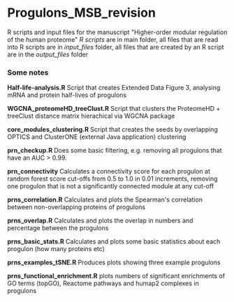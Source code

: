 # Progulons_MSB_revision
R scripts and input files for the manuscript "Higher-order modular regulation of the human proteome"
_R scripts_ are in main folder, all files that are read into R scripts are in _input_files_ folder, all files that are created by an R script are in the _output_files_ folder

### Some notes
**Half-life-analysis.R** Script that creates Extended Data Figure 3, analysing mRNA and protein half-lives of progulons

**WGCNA_proteomeHD_treeClust.R** Script that clusters the ProteomeHD + treeClust distance matrix hierachical via WGCNA package

**core_modules_clustering.R** Script that creates the seeds by overlapping OPTICS and ClusterONE (external Java application) clustering

**prn_checkup.R** Does some basic filtering, e.g. removing all progulons that have an AUC > 0.99.

**prn_connectivity** Calculates a connectivity score for each progulon at random forest score cut-offs from 0.5 to 1.0 in 0.01 increments, removing one progulon that is not a significantly connected module at any cut-off

**prns_correlation.R** Calculates and plots the Spearman's correlation between non-overlapping proteins of progulons

**prns_overlap.R** Calculates and plots the overlap in numbers and percentage between the progulons

**prns_basic_stats.R** Calculates and plots some basic statistics about each progulon (how many proteins etc)

**prns_examples_tSNE.R** Produces plots showing three example progulons

**prns_functional_enrichment.R** plots numbers of significant enrichments of GO terms (topGO), Reactome pathways and humap2 complexes in progulons
